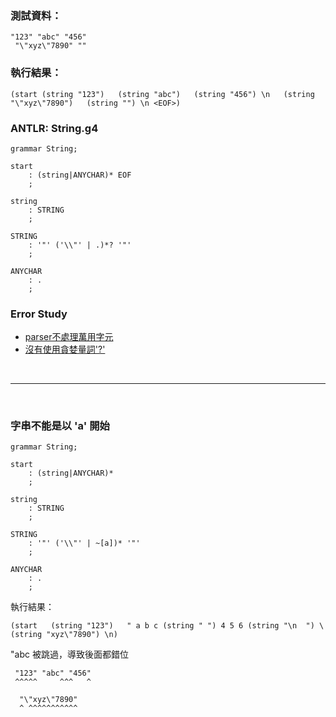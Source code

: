 
### 測試資料：
```
"123" "abc" "456"
 "\"xyz\"7890" ""
```

### 執行結果：
```
(start (string "123")   (string "abc")   (string "456") \n   (string "\"xyz\"7890")   (string "") \n <EOF>)
```

### ANTLR: String.g4
```g4
grammar String;

start
	: (string|ANYCHAR)* EOF
	;

string
	: STRING
	;

STRING
	: '"' ('\\"' | .)*? '"'
	;

ANYCHAR
	: .
	;
```

### Error Study
 - [parser不處理萬用字元](../error_study/001-parser不處理萬用字元.md)
 - [沒有使用貪婪量詞'?'](../error_study/002-沒有使用貪婪量詞'%3F'.md)
 

<br>
<hr>
<br>

### 字串不能是以 'a' 開始
```g4
grammar String;

start
	: (string|ANYCHAR)*
	;

string
	: STRING
	;

STRING
	: '"' ('\\"' | ~[a])* '"'
	;

ANYCHAR
	: .
	;
```

執行結果：
```
(start   (string "123")   " a b c (string " ") 4 5 6 (string "\n  ") \ (string "xyz\"7890") \n)
```
"abc 被跳過，導致後面都錯位
```
 "123" "abc" "456"
 ^^^^^     ^^^   ^

  "\"xyz\"7890"
  ^ ^^^^^^^^^^^
```
